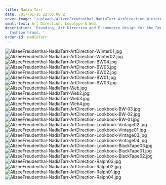 ```yaml
---
title: Nadia Tarr
date: 2017-01-16 22:06:00 Z
cover-image: "/uploads/AlizeeFreudenthal-NadiaTarr-ArtDirection-Winter01-COVER.jpg"
small-text: Art Direction, Logotype & Web.
description: 'Branding, Art Direction and E-commerce design for the Red Hook based
  fashion brand. '
order-id: NadiaTarr
---
```


![AlizeeFreudenthal-NadiaTarr-ArtDirection-Winter01.jpg](/uploads/AlizeeFreudenthal-NadiaTarr-ArtDirection-Winter01.jpg)![AlizeeFreudenthal-NadiaTarr-ArtDirection-Winter02.jpg](/uploads/AlizeeFreudenthal-NadiaTarr-ArtDirection-Winter02.jpg)![AlizeeFreudenthal-NadiaTarr-ArtDirection-BW04.jpg](/uploads/AlizeeFreudenthal-NadiaTarr-ArtDirection-BW04.jpg)![AlizeeFreudenthal-NadiaTarr-ArtDirection-BW05.jpg](/uploads/AlizeeFreudenthal-NadiaTarr-ArtDirection-BW05.jpg)![AlizeeFreudenthal-NadiaTarr-ArtDirection-BW02.jpg](/uploads/AlizeeFreudenthal-NadiaTarr-ArtDirection-BW02.jpg)![AlizeeFreudenthal-NadiaTarr-ArtDirection-BW01.jpg](/uploads/AlizeeFreudenthal-NadiaTarr-ArtDirection-BW01.jpg)![AlizeeFreudenthal-NadiaTarr-ArtDirection-BW03.jpg](/uploads/AlizeeFreudenthal-NadiaTarr-ArtDirection-BW03.jpg)![AlizeeFreudenthal-NadiaTarr-Web.jpg](/uploads/AlizeeFreudenthal-NadiaTarr-Web.jpg)![AlizeeFreudenthal-NadiaTarr-Web2.jpg](/uploads/AlizeeFreudenthal-NadiaTarr-Web2.jpg)![AlizeeFreudenthal-NadiaTarr-Web3.jpg](/uploads/AlizeeFreudenthal-NadiaTarr-Web3.jpg)![AlizeeFreudenthal-NadiaTarr-Web4.jpg](/uploads/AlizeeFreudenthal-NadiaTarr-Web4.jpg)![AlizeeFreudenthal-NadiaTarr-ArtDirection-Lookbook-BW-03.jpg](/uploads/AlizeeFreudenthal-NadiaTarr-ArtDirection-Lookbook-BW-03.jpg)![AlizeeFreudenthal-NadiaTarr-ArtDirection-Lookbook-BW-02.jpg](/uploads/AlizeeFreudenthal-NadiaTarr-ArtDirection-Lookbook-BW-02.jpg)![AlizeeFreudenthal-NadiaTarr-ArtDirection-Lookbook-BW-01.jpg](/uploads/AlizeeFreudenthal-NadiaTarr-ArtDirection-Lookbook-BW-01.jpg)![AlizeeFreudenthal-NadiaTarr-ArtDirection-Lookbook-Vintage02.jpg](/uploads/AlizeeFreudenthal-NadiaTarr-ArtDirection-Lookbook-Vintage02.jpg)![AlizeeFreudenthal-NadiaTarr-ArtDirection-Lookbook-Vintage01.jpg](/uploads/AlizeeFreudenthal-NadiaTarr-ArtDirection-Lookbook-Vintage01.jpg)![AlizeeFreudenthal-NadiaTarr-ArtDirection-Lookbook-Vintage03.jpg](/uploads/AlizeeFreudenthal-NadiaTarr-ArtDirection-Lookbook-Vintage03.jpg)![AlizeeFreudenthal-NadiaTarr-ArtDirection-Lookbook-Vintage04.jpg](/uploads/AlizeeFreudenthal-NadiaTarr-ArtDirection-Lookbook-Vintage04.jpg)![AlizeeFreudenthal-NadiaTarr-ArtDirection-Lookbook-BlackTape03.jpg](/uploads/AlizeeFreudenthal-NadiaTarr-ArtDirection-Lookbook-BlackTape03.jpg)![AlizeeFreudenthal-NadiaTarr-ArtDirection-Lookbook-BlackTape01.jpg](/uploads/AlizeeFreudenthal-NadiaTarr-ArtDirection-Lookbook-BlackTape01.jpg)![AlizeeFreudenthal-NadiaTarr-ArtDirection-Lookbook-BlackTape02.jpg](/uploads/AlizeeFreudenthal-NadiaTarr-ArtDirection-Lookbook-BlackTape02.jpg)![AlizeeFreudenthal-NadiaTarr-ArtDirection-Ralph03.jpg](/uploads/AlizeeFreudenthal-NadiaTarr-ArtDirection-Ralph03.jpg)![AlizeeFreudenthal-NadiaTarr-ArtDirection-Ralph02.jpg](/uploads/AlizeeFreudenthal-NadiaTarr-ArtDirection-Ralph02.jpg)![AlizeeFreudenthal-NadiaTarr-ArtDirection-Ralph01.jpg](/uploads/AlizeeFreudenthal-NadiaTarr-ArtDirection-Ralph01.jpg)![AlizeeFreudenthal-NadiaTarr-ArtDirection-Ralph04.jpg](/uploads/AlizeeFreudenthal-NadiaTarr-ArtDirection-Ralph04.jpg)